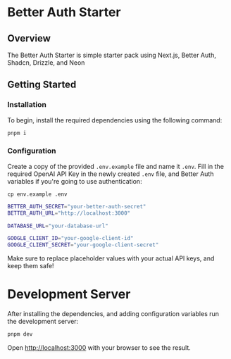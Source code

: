 # Better Auth Starter

## Overview

The Better Auth Starter is simple starter pack using Next.js, Better Auth, Shadcn, Drizzle, and Neon

## Getting Started

### Installation

To begin, install the required dependencies using the following command:

```bash
pnpm i
```

### Configuration

Create a copy of the provided `.env.example` file and name it `.env`. Fill in the required OpenAI API Key in the newly created `.env` file, and Better Auth variables if you're going to use authentication:

`cp env.example .env`

```bash
BETTER_AUTH_SECRET="your-better-auth-secret"
BETTER_AUTH_URL="http://localhost:3000"

DATABASE_URL="your-database-url"

GOOGLE_CLIENT_ID="your-google-client-id"
GOOGLE_CLIENT_SECRET="your-google-client-secret"
```

Make sure to replace placeholder values with your actual API keys, and keep them safe!

# Development Server

After installing the dependencies, and adding configuration variables run the development server:

```bash
pnpm dev
```

Open [http://localhost:3000](http://localhost:3000) with your browser to see the result.